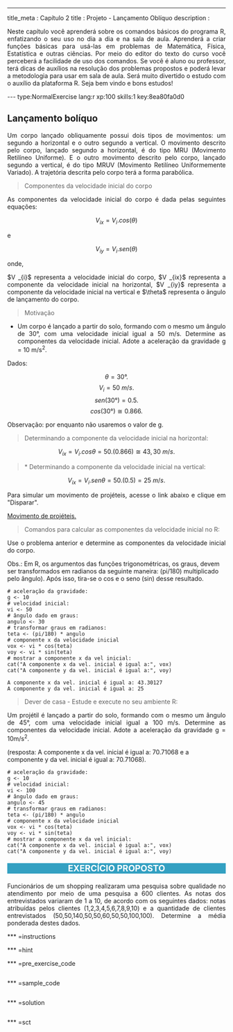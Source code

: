 --- 
title_meta  : Capítulo 2
title       : Projeto - Lançamento Oblíquo
description : <p align="justify">Neste capítulo você aprenderá sobre os comandos básicos do programa R, enfatizando o seu uso no dia a dia e na sala de aula. Aprenderá a criar funções básicas para usá-las em problemas de Matemática, Física, Estatística e outras ciências. Por meio do editor do texto do curso você perceberá a facilidade de uso dos comandos. Se você é aluno ou professor, terá dicas de auxílios na resolução dos problemas propostos e poderá levar a metodologia para usar em sala de aula. Será muito divertido o estudo com o auxílio da plataforma R. Seja bem vindo e bons estudos!</p>
--- type:NormalExercise lang:r xp:100 skills:1 key:8ea80fa0d0
## Lançamento bolíquo

<p align="justify">Um corpo lançado obliquamente possui dois tipos de movimentos: um segundo a horizontal e o outro segundo a vertical. O movimento descrito pelo corpo, lançado segundo a horizontal, é do tipo MRU (Movimento Retilíneo Uniforme). E o outro movimento descrito pelo corpo, lançado segundo a vertical, é do tipo MRUV (Movimento Retilíneo Uniformemente Variado). A trajetória descrita pelo corpo terá a forma parabólica.</p>

> Componentes da velocidade inicial do corpo

<p align="justify">As componentes da velocidade inicial do corpo é dada pelas seguintes equações:</p>

$$V _{ix} = V _{i}.cos(\theta)$$

e
 
$$V _{iy} = V _{i}.sen(\theta)$$

onde,

<p align="justify">$V _{i}$ representa a velocidade inicial do corpo, $V _{ix}$ representa a componente da velocidade inicial na horizontal, $V _{iy}$ representa a componente da velocidade inicial na vertical e $\theta$ representa o ângulo de lançamento do corpo.</p> 

> Motivação

* <p align="justify">Um corpo é lançado a  partir do solo, formando com o mesmo um ângulo de 30°, com uma velocidade inicial igual a 50 m/s. Determine as componentes da velocidade inicial. Adote a aceleração da gravidade g = 10 m/s<sup>2</sup>.</p> 

Dados:

$$\theta = 30°.$$ 
$$V_{i} = 50~m/s.$$ 
$$sen(30°)= 0.5.$$
$$cos(30°)\cong0.866.$$ 

<p align="justify">Observação: por enquanto não usaremos o valor de g.</p>

> <p align="justify"> Determinando a componente da velocidade inicial na horizontal:</p>

$$V _{ix} = V _{i}.cos\theta= 50.(0.866)\cong43,30~m/s.$$

> <p align="justify">* Determinando a componente da velocidade inicial na vertical:</p>

$$V _{ix} = V _{i}.sen\theta= 50.(0.5)=25~m/s.$$

<p align="justify"> Para simular um movimento de projéteis, acesse o link abaixo e clique em "Disparar".</p>

[Movimento de projéteis.](https://phet.colorado.edu/sims/projectile-motion/projectile-motion_pt_BR.html)

> <p align="justify">Comandos para calcular as componentes da velocidade inicial no R:</p>

<p align="justify">Use o problema anterior e determine as componentes da velocidade inicial do corpo.</p>

Obs.: Em R, os argumentos das funções trigonométricas, os graus, devem ser transformados em radianos da seguinte maneira: (pi/180) multiplicado pelo ângulo). Após isso, tira-se o cos e o seno (sin) desse resultado. 

```{r}
# aceleração da gravidade:
g <- 10
# velocidad inicial:
vi <- 50
# ângulo dado em graus:
angulo <- 30
# transformar graus em radianos:
teta <- (pi/180) * angulo
# componente x da velocidade inicial
vox <- vi * cos(teta)  
voy <- vi * sin(teta)  
# mostrar a componente x da vel inicial:
cat("A componente x da vel. inicial é igual a:", vox)
cat("A componente y da vel. inicial é igual a:", voy)

A componente x da vel. inicial é igual a: 43.30127
A componente y da vel. inicial é igual a: 25
```

> Dever de casa - Estude e execute no seu ambiente R:

<p align="justify"> Um projétil é lançado a partir do solo, formando com o mesmo um ângulo de 45°, com uma velocidade inicial igual a 100 m/s. Determine as componentes da velocidade inicial. Adote a aceleração da gravidade g = 10m/s<sup>2</sup>.</p>(resposta: A componente x da vel. inicial é igual a: 70.71068 e a componente y da vel. inicial é igual a: 70.71068).</p>

```{r}
# aceleração da gravidade:
g <- 10
# velocidad inicial:
vi <- 100
# ângulo dado em graus:
angulo <- 45
# transformar graus em radianos:
teta <- (pi/180) * angulo
# componente x da velocidade inicial
vox <- vi * cos(teta)  
voy <- vi * sin(teta)  
# mostrar a componente x da vel inicial:
cat("A componente x da vel. inicial é igual a:", vox)
cat("A componente y da vel. inicial é igual a:", voy)

```
<p style="background-color:#33a0c2; font-weight: bold; font-size: 20px; text-align:center"><font color="#ffffff">EXERCÍCIO PROPOSTO</font></p>
<p align="justify"> Funcionários de um shopping realizaram uma pesquisa sobre qualidade no atendimento por meio de uma pesquisa a 600 clientes. As notas dos entrevistados variaram de 1 a 10, de acordo com os seguintes dados: notas atribuídas pelos clientes (1,2,3,4,5,6,7,8,9,10) e a quantidade de clientes entrevistados (50,50,140,50,50,60,50,50,100,100). Determine a média ponderada destes dados.</p>

*** =instructions

*** =hint

*** =pre_exercise_code
```{r}

```

*** =sample_code
```{r}

```

*** =solution
```{r}

```

*** =sct
```{r}

```
